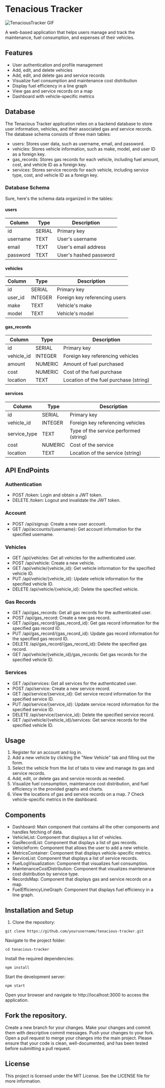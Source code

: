 # Tenacious Tracker

![TenaciousTracker GIF](https://github.com/LeeAaron702/TenaciousTracker/assets/112150883/e85fa3f9-3f2e-416e-b4d4-f825eb6ffbf3)

A web-based application that helps users manage and track the maintenance, fuel consumption, and expenses of their vehicles.

## Features

- User authentication and profile management
- Add, edit, and delete vehicles
- Add, edit, and delete gas and service records
- Visualize fuel consumption and maintenance cost distribution
- Display fuel efficiency in a line graph
- View gas and service records on a map
- Dashboard with vehicle-specific metrics

## Database

The Tenacious Tracker application relies on a backend database to store user information, vehicles, and their associated gas and service records. The database schema consists of three main tables:

- users: Stores user data, such as username, email, and password.
- vehicles: Stores vehicle information, such as make, model, and user ID as a foreign key.
- gas_records: Stores gas records for each vehicle, including fuel amount, cost, and vehicle ID as a foreign key.
- services: Stores service records for each vehicle, including service type, cost, and vehicle ID as a foreign key.

### Database Schema

Sure, here's the schema data organized in the tables:

#### users

| Column   | Type   | Description            |
| -------- | ------ | ---------------------- |
| id       | SERIAL | Primary key            |
| username | TEXT   | User's username        |
| email    | TEXT   | User's email address   |
| password | TEXT   | User's hashed password |

#### vehicles

| Column  | Type    | Description                   |
| ------- | ------- | ----------------------------- |
| id      | SERIAL  | Primary key                   |
| user_id | INTEGER | Foreign key referencing users |
| make    | TEXT    | Vehicle's make                |
| model   | TEXT    | Vehicle's model               |

#### gas_records

| Column     | Type    | Description                            |
| ---------- | ------- | -------------------------------------- |
| id         | SERIAL  | Primary key                            |
| vehicle_id | INTEGER | Foreign key referencing vehicles       |
| amount     | NUMERIC | Amount of fuel purchased               |
| cost       | NUMERIC | Cost of the fuel purchase              |
| location   | TEXT    | Location of the fuel purchase (string) |

#### services

| Column       | Type    | Description                            |
| ------------ | ------- | -------------------------------------- |
| id           | SERIAL  | Primary key                            |
| vehicle_id   | INTEGER | Foreign key referencing vehicles       |
| service_type | TEXT    | Type of the service performed (string) |
| cost         | NUMERIC | Cost of the service                    |
| location     | TEXT    | Location of the service (string)       |

## API EndPoints

### Authentication

- POST /token: Login and obtain a JWT token.
- DELETE /token: Logout and invalidate the JWT token.

### Account

- POST /api/signup: Create a new user account.
- GET /api/accounts/{username}: Get account information for the specified username.

### Vehicles

- GET /api/vehicles: Get all vehicles for the authenticated user.
- POST /api/vehicle: Create a new vehicle.
- GET /api/vehicle/{vehicle_id}: Get vehicle information for the specified vehicle ID.
- PUT /api/vehicle/{vehicle_id}: Update vehicle information for the specified vehicle ID.
- DELETE /api/vehicle/{vehicle_id}: Delete the specified vehicle.

### Gas Records

- GET /api/gas_records: Get all gas records for the authenticated user.
- POST /api/gas_record: Create a new gas record.
- GET /api/gas_record/{gas_record_id}: Get gas record information for the specified gas record ID.
- PUT /api/gas_record/{gas_record_id}: Update gas record information for the specified gas record ID.
- DELETE /api/gas_record/{gas_record_id}: Delete the specified gas record.
- GET /api/vehicle/{vehicle_id}/gas_records: Get gas records for the specified vehicle ID.

### Services

- GET /api/services: Get all services for the authenticated user.
- POST /api/service: Create a new service record.
- GET /api/service/{service_id}: Get service record information for the specified service ID.
- PUT /api/service/{service_id}: Update service record information for the specified service ID.
- DELETE /api/service/{service_id}: Delete the specified service record.
- GET /api/vehicle/{vehicle_id}/services: Get service records for the specified vehicle ID.

## Usage

1. Register for an account and log in.
2. Add a new vehicle by clicking the "New Vehicle" tab and filling out the form.
3. Select the vehicle from the list of tabs to view and manage its gas and service records.
4. Add, edit, or delete gas and service records as needed.
5. Visualize fuel consumption, maintenance cost distribution, and fuel efficiency in the provided graphs and charts.
6. View the locations of gas and service records on a map.
   7 Check vehicle-specific metrics in the dashboard.

## Components

- Dashboard: Main component that contains all the other components and handles fetching of data.
- VehicleList: Component that displays a list of vehicles.
- GasRecordList: Component that displays a list of gas records.
- VehicleForm: Component that allows the user to add a new vehicle.
- MetricsContainer: Component that displays vehicle-specific metrics.
- ServiceList: Component that displays a list of service records.
- FuelLogVisualization: Component that visualizes fuel consumption.
- MaintenanceCostDistribution: Component that visualizes maintenance cost distribution by service type.
- RecordsMap: Component that displays gas and service records on a map.
- FuelEfficiencyLineGraph: Component that displays fuel efficiency in a line graph.

## Installation and Setup

1. Clone the repository:

```
git clone https://github.com/yourusername/tenacious-tracker.git
```

Navigate to the project folder:

```
cd tenacious-tracker
```

Install the required dependencies:

```
npm install
```

Start the development server:

```
npm start
```

Open your browser and navigate to http://localhost:3000 to access the application.

## Fork the repository.

Create a new branch for your changes.
Make your changes and commit them with descriptive commit messages.
Push your changes to your fork.
Open a pull request to merge your changes into the main project.
Please ensure that your code is clean, well-documented, and has been tested before submitting a pull request.

## License

This project is licensed under the MIT License. See the LICENSE file for more information.
